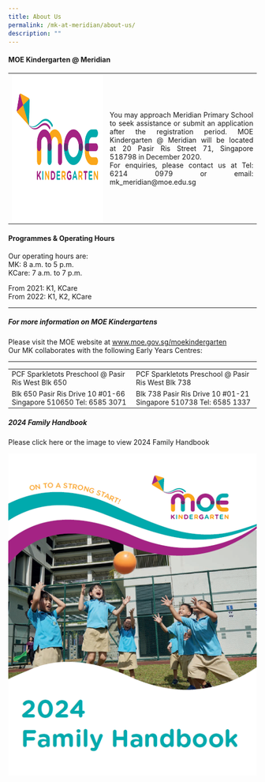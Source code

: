 ```yaml
---
title: About Us
permalink: /mk-at-meridian/about-us/
description: ""
---
```

#### MOE Kindergarten @ Meridian
<table style="width:100%">
  <tbody><tr>
    <td><img src="/images/MK@Meridian/MK%20Logo.png" alt="Girl in a jacket" style="width:2100px;height:300px; float:left"></td>
    <td><p align="justify">You may approach Meridian Primary School to seek assistance or submit an application after the registration period.
MOE Kindergarten @ Meridian will be located at&nbsp;20 Pasir Ris Street 71, Singapore 518798 in December 2020.<br>
For enquiries, please contact us at Tel: 6214 0979
or email: mk_meridian@moe.edu.sg</p></td>
  </tr>
	<tr></tr>
</tbody></table>


#### Programmes &amp; Operating Hours
Our operating hours are:<br>
MK: 8 a.m. to 5 p.m. <br>
KCare: 7 a.m. to 7 p.m.

From 2021: K1, KCare  
From 2022: K1, K2, KCare
<hr>

##### For more information on MOE Kindergartens
Please visit the MOE website at www.moe.gov.sg/moekindergarten  
Our MK collaborates with the following Early Years Centres:
<hr>

<table style="width:100%">
  <tbody><tr>
    <td>PCF Sparkletots Preschool  
@ Pasir Ris West Blk 650</td>
    <td>PCF Sparkletots Preschool  
@ Pasir Ris West Blk 738</td>
  </tr>
  <tr>
    <td>Blk 650 Pasir Ris Drive 10 #01-66  
Singapore 510650  
Tel: 6585 3071</td>
    <td>Blk 738 Pasir Ris Drive 10 #01-21  
Singapore 510738  
Tel: 6585 1337</td>
  </tr>
</tbody></table>

##### 2024 Family Handbook
<p>Please click here or the image to view 2024 Family Handbook</p>

<img src="/images/MK@Meridian/2023/family%20handbook.png">

